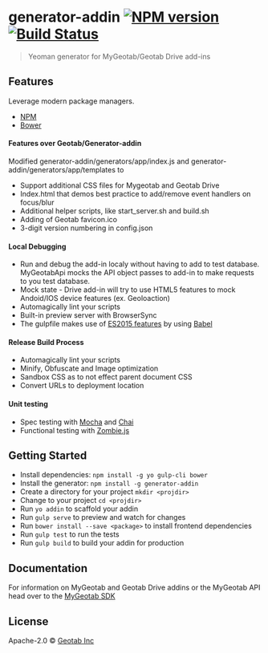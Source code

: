 # generator-addin [![NPM version][npm-image]][npm-url] [![Build Status](https://travis-ci.org/Geotab/generator-addin.svg?branch=master)](https://travis-ci.org/Geotab/generator-addin)
> Yeoman generator for MyGeotab/Geotab Drive add-ins

## Features
Leverage modern package managers.
  - [NPM](https://www.npmjs.com/)
  - [Bower](http://bower.io)

#### Features over Geotab/Generator-addin
Modified generator-addin/generators/app/index.js and generator-addin/generators/app/templates to

  - Support additional CSS files for Mygeotab and Geotab Drive
  - Index.html that demos best practice to add/remove event handlers on focus/blur
  - Additional helper scripts, like start_server.sh and build.sh
  - Adding of Geotab favicon.ico
  - 3-digit version numbering in config.json
  
#### Local Debugging
  - Run and debug the add-in localy without having to add to test database. MyGeotabApi mocks the API object passes to add-in to make requests to you test database.
  - Mock state - Drive add-in will try to use HTML5 features to mock Andoid/IOS device features (ex. Geoloaction)
  - Automagically lint your scripts
  - Built-in preview server with BrowserSync
  - The gulpfile makes use of [ES2015 features](https://babeljs.io/docs/learn-es2015/) by using [Babel](https://babeljs.io)
  
#### Release Build Process
  - Automagically lint your scripts
  - Minify, Obfuscate and Image optimization
  - Sandbox CSS as to not effect parent document CSS
  - Convert URLs to deployment location
  
#### Unit testing
  - Spec testing with [Mocha](https://mochajs.org/) and [Chai](http://chaijs.com/)
  - Functional testing with [Zombie.js](http://zombie.js.org/)

## Getting Started
- Install dependencies: `npm install -g yo gulp-cli bower`
- Install the generator: `npm install -g generator-addin`
- Create a directory for your project `mkdir <projdir>`
- Change to your project `cd <projdir>`
- Run `yo addin` to scaffold your addin
- Run `gulp serve` to preview and watch for changes
- Run `bower install --save <package>` to install frontend dependencies
- Run `gulp test` to run the tests
- Run `gulp build` to build your addin for production

## Documentation
For information on MyGeotab and Geotab Drive addins or the MyGeotab API head over to the [MyGeotab SDK](https://my.geotab.com/sdk/default.html)

## License

Apache-2.0 © [Geotab Inc](https://geotab.com)


[npm-image]: https://badge.fury.io/js/generator-addin.svg
[npm-url]: https://npmjs.org/package/generator-addin
[travis-image]: https://travis-ci.org/geotab/generator-addin.svg?branch=master
[travis-url]: https://travis-ci.org/geotab/generator-addin
